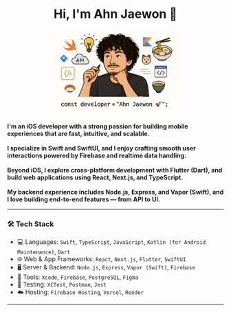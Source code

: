 <h1 align="center">Hi, I'm Ahn Jaewon 👋</h1>

<p align="center">
  <img src="https://raw.githubusercontent.com/Ahn-Jwon/Ahn-Jwon/main/ahn-jaewon-dev.png" width="300" alt="Ahn Jaewon Developer Illustration" />
</p>

<p align="left">
<b>
I'm an iOS developer with a strong passion for building mobile experiences that are fast, intuitive, and scalable.<br><br>
I specialize in Swift and SwiftUI, and I enjoy crafting smooth user interactions powered by Firebase and realtime data handling.<br><br>
Beyond iOS, I explore cross-platform development with Flutter (Dart), and build web applications using React, Next.js, and TypeScript.<br><br>
My backend experience includes Node.js, Express, and Vapor (Swift), and I love building end-to-end features — from API to UI.
</b>
</p>


---

### 🛠️ Tech Stack

- 💻 Languages: `Swift`, `TypeScript`, `JavaScript`, `Kotlin (for Android Maintenance)`, `Dart`
- 🌐 Web & App Frameworks: `React`, `Next.js`, `Flutter`, `SwiftUI`
- 🖥️ Server & Backend: `Node.js`, `Express`, `Vapor (Swift)`, `Firebase`
- 🧰 Tools: `Xcode`, `Firebase`, `PostgreSQL`, `Figma`
- 🧪 Testing: `XCTest`, `Postman`, `Jest`
- ☁️ Hosting: `Firebase Hosting`, `Vercel`, `Render`


---
